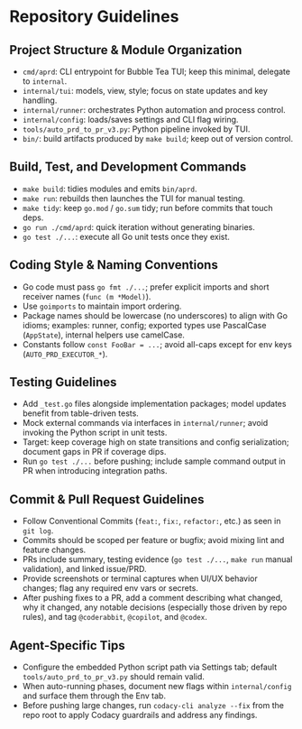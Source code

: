 # Repository Guidelines

## Project Structure & Module Organization
- `cmd/aprd`: CLI entrypoint for Bubble Tea TUI; keep this minimal, delegate to `internal`.
- `internal/tui`: models, view, style; focus on state updates and key handling.
- `internal/runner`: orchestrates Python automation and process control.
- `internal/config`: loads/saves settings and CLI flag wiring.
- `tools/auto_prd_to_pr_v3.py`: Python pipeline invoked by TUI.
- `bin/`: build artifacts produced by `make build`; keep out of version control.

## Build, Test, and Development Commands
- `make build`: tidies modules and emits `bin/aprd`.
- `make run`: rebuilds then launches the TUI for manual testing.
- `make tidy`: keep `go.mod` / `go.sum` tidy; run before commits that touch deps.
- `go run ./cmd/aprd`: quick iteration without generating binaries.
- `go test ./...`: execute all Go unit tests once they exist.

## Coding Style & Naming Conventions
- Go code must pass `go fmt ./...`; prefer explicit imports and short receiver names (`func (m *Model)`).
- Use `goimports` to maintain import ordering.
- Package names should be lowercase (no underscores) to align with Go idioms; examples: runner, config; exported types use PascalCase (`AppState`), internal helpers use camelCase.
- Constants follow `const FooBar = ...`; avoid all-caps except for env keys (`AUTO_PRD_EXECUTOR_*`).

## Testing Guidelines
- Add `_test.go` files alongside implementation packages; model updates benefit from table-driven tests.
- Mock external commands via interfaces in `internal/runner`; avoid invoking the Python script in unit tests.
- Target: keep coverage high on state transitions and config serialization; document gaps in PR if coverage dips.
- Run `go test ./...` before pushing; include sample command output in PR when introducing integration paths.

## Commit & Pull Request Guidelines
- Follow Conventional Commits (`feat:`, `fix:`, `refactor:`, etc.) as seen in `git log`.
- Commits should be scoped per feature or bugfix; avoid mixing lint and feature changes.
- PRs include summary, testing evidence (`go test ./...`, `make run` manual validation), and linked issue/PRD.
- Provide screenshots or terminal captures when UI/UX behavior changes; flag any required env vars or secrets.
- After pushing fixes to a PR, add a comment describing what changed, why it changed, any notable decisions (especially those driven by repo rules), and tag `@coderabbit`, `@copilot`, and `@codex`.

## Agent-Specific Tips
- Configure the embedded Python script path via Settings tab; default `tools/auto_prd_to_pr_v3.py` should remain valid.
- When auto-running phases, document new flags within `internal/config` and surface them through the Env tab.
- Before pushing large changes, run `codacy-cli analyze --fix` from the repo root to apply Codacy guardrails and address any findings.
